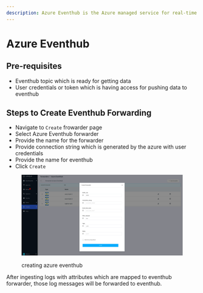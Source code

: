 ```yaml
---
description: Azure Eventhub is the Azure managed service for real-time stream processing
---
```


# Azure Eventhub

## Pre-requisites

* Eventhub topic which is ready for getting data
* User credentials or token which is having access for pushing data to eventhub

## Steps to Create Eventhub Forwarding

* Navigate to `Create` frowarder page
* Select Azure Eventhub forwarder
* Provide the name for the forwarder
* Provide connection string which is generated by the azure with user credentials
* Provide the name for eventhub
* Click `Create`

<figure><img src="../.gitbook/assets/Screenshot from 2023-01-03 00-43-56.png" alt=""><figcaption><p>creating azure eventhub</p></figcaption></figure>

After ingesting logs with attributes which are mapped to eventhub forwarder, those log messages will be forwarded to eventhub.
